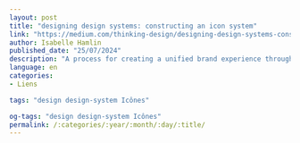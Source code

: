 ```yaml
---
layout: post
title: "designing design systems: constructing an icon system"
link: "https://medium.com/thinking-design/designing-design-systems-constructing-an-icon-system-85bebc938f6b"
author: Isabelle Hamlin
published_date: "25/07/2024"
description: "A process for creating a unified brand experience through iconography"
language: en
categories:
- Liens

tags: "design design-system Icônes"

og-tags: "design design-system Icônes"
permalink: /:categories/:year/:month/:day/:title/
---
```

